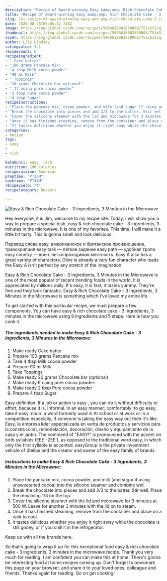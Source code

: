 ```yaml
---
description: "Recipe of Award-winning Easy &amp;amp; Rich Chocolate Cake - 3 Ingredients, 3 Minutes in the Microwave"
title: "Recipe of Award-winning Easy &amp;amp; Rich Chocolate Cake - 3 Ingredients, 3 Minutes in the Microwave"
slug: 141-recipe-of-award-winning-easy-and-amp-rich-chocolate-cake-3-ingredients-3-minutes-in-the-microwave
date: 2020-08-26T09:05:12.718Z
image: https://img-global.cpcdn.com/recipes/5968618882859008/751x532cq70/easy-rich-chocolate-cake-3-ingredients-3-minutes-in-the-microwave-recipe-main-photo.jpg
thumbnail: https://img-global.cpcdn.com/recipes/5968618882859008/751x532cq70/easy-rich-chocolate-cake-3-ingredients-3-minutes-in-the-microwave-recipe-main-photo.jpg
cover: https://img-global.cpcdn.com/recipes/5968618882859008/751x532cq70/easy-rich-chocolate-cake-3-ingredients-3-minutes-in-the-microwave-recipe-main-photo.jpg
author: Lily Lindsey
ratingvalue: 3.1
reviewcount: 6
recipeingredient:
- " Cake batter"
- "100 grams Pancake mix"
- "4 tbsp Milk cocoa powder"
- "90 ml Milk"
- " Toppings"
- "20 grams Chocolate bar optional"
- " If using pure cocoa powder"
- "2 tbsp Pure cocoa powder"
- "4 tbsp Sugar"
recipeinstructions:
- "Place the pancake mix, cocoa powder, and milk (and sugar if using unsweetened cocoa) into the silicone steamer and combine well."
- "Break the chocolate into pieces and add 2/3 to the batter. Stir well. Place the remaining 1/3 on the top."
- "Cover the silicone steamer with the lid and microwave for 3 minutes at 500 W. Leave for another 3 minutes with the lid on to steam."
- "Once it has finished steaming, remove from the container and place on a rack to cool."
- "It tastes delicious whether you enjoy it right away while the chocolate is still gooey, or if you chill it in the refrigerator."
categories:
- Recipe
tags:
- easy
- 
- rich

katakunci: easy  rich 
nutrition: 296 calories
recipecuisine: American
preptime: "PT25M"
cooktime: "PT34M"
recipeyield: "4"
recipecategory: Dessert

---
```



![Easy &amp; Rich Chocolate Cake - 3 Ingredients, 3 Minutes in the Microwave](https://img-global.cpcdn.com/recipes/5968618882859008/751x532cq70/easy-rich-chocolate-cake-3-ingredients-3-minutes-in-the-microwave-recipe-main-photo.jpg)

Hey everyone, it is Jim, welcome to my recipe site. Today, I will show you a way to prepare a special dish, easy &amp; rich chocolate cake - 3 ingredients, 3 minutes in the microwave. It is one of my favorites. This time, I will make it a little bit tasty. This is gonna smell and look delicious.

Перевод слова easy, американское и британское произношение, транскрипция easy task — лёгкое задание easy path — удобная тропа easy country — воен. легкопроходимая местность. Easy A also has a great variety of characters. Olive is already a very fun character who leads the Easy A isn&#39;t perfect by any stretch of the imagination.

Easy &amp; Rich Chocolate Cake - 3 Ingredients, 3 Minutes in the Microwave is one of the most popular of recent trending foods in the world. It is appreciated by millions daily. It's easy, it is fast, it tastes yummy. They're fine and they look fantastic. Easy &amp; Rich Chocolate Cake - 3 Ingredients, 3 Minutes in the Microwave is something which I've loved my entire life.


To get started with this particular recipe, we must prepare a few components. You can have easy &amp; rich chocolate cake - 3 ingredients, 3 minutes in the microwave using 9 ingredients and 5 steps. Here is how you cook it.

<!--inarticleads1-->

##### The ingredients needed to make Easy &amp; Rich Chocolate Cake - 3 Ingredients, 3 Minutes in the Microwave:

1. Make ready  Cake batter
1. Prepare 100 grams Pancake mix
1. Take 4 tbsp Milk cocoa powder
1. Prepare 90 ml Milk
1. Take  Toppings
1. Make ready 20 grams Chocolate bar (optional)
1. Make ready  If using pure cocoa powder:
1. Make ready 2 tbsp Pure cocoa powder
1. Prepare 4 tbsp Sugar


Easy definition: If a job or action is easy , you can do it without difficulty or effort, because it is. Informal. in an easy manner; comfortably: to go easy; take it easy. noun. a word formerly used in At school or at work or in a competition especially, if someone is taking the easy way out then it&#39;s like. Easy, la empresa líder especializada en venta de productos y servicios para la construcción, remodelación, decoración, diseño y equipamiento de la casa y el jardín. The command of &#34;EASY!&#34; is pronounced with the accent on both syllables (EEE&#39;-ZEE&#39;), as opposed to the traditional word easy, in which only the first syllable is accented. easyGroup is the private investment vehicle of Stelios and the creator and owner of the easy family of brands. 

<!--inarticleads2-->

##### Instructions to make Easy &amp; Rich Chocolate Cake - 3 Ingredients, 3 Minutes in the Microwave:

1. Place the pancake mix, cocoa powder, and milk (and sugar if using unsweetened cocoa) into the silicone steamer and combine well.
1. Break the chocolate into pieces and add 2/3 to the batter. Stir well. Place the remaining 1/3 on the top.
1. Cover the silicone steamer with the lid and microwave for 3 minutes at 500 W. Leave for another 3 minutes with the lid on to steam.
1. Once it has finished steaming, remove from the container and place on a rack to cool.
1. It tastes delicious whether you enjoy it right away while the chocolate is still gooey, or if you chill it in the refrigerator.


Keep up with all the brands here. 

So that's going to wrap it up for this exceptional food easy &amp; rich chocolate cake - 3 ingredients, 3 minutes in the microwave recipe. Thank you very much for reading. I am confident you can make this at home. There's gonna be interesting food at home recipes coming up. Don't forget to bookmark this page on your browser, and share it to your loved ones, colleague and friends. Thanks again for reading. Go on get cooking!
